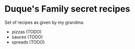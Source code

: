 # Duque's Family secret recipes
Set of recipes as given by my grandma.

- pizzas (TODO)
- sauces (TODO)
- spreads (TODO)